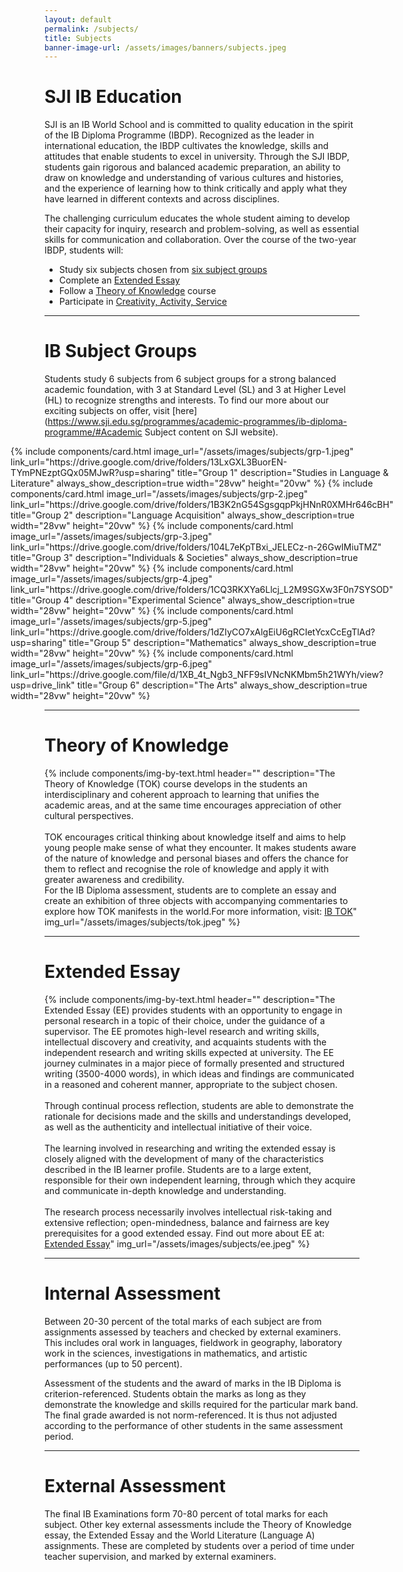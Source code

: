 ```yaml
---
layout: default
permalink: /subjects/
title: Subjects
banner-image-url: /assets/images/banners/subjects.jpeg
---
```


<style>
    .flex-container {
        display: flex;
        gap: 1vw;
        margin: auto;
        flex-wrap: wrap;
        justify-content: center;
    }
</style>

# SJI IB Education

SJI is an IB World School and is committed to quality education in the spirit of the IB Diploma Programme (IBDP). Recognized as the leader in international education, the IBDP cultivates the knowledge, skills and attitudes that enable students to excel in university. Through the SJI IBDP, students gain rigorous and balanced academic preparation, an ability to draw on knowledge and understanding of various cultures and histories, and the experience of learning how to think critically and apply what they have learned in different contexts and across disciplines.

The challenging curriculum educates the whole student aiming to develop their capacity for inquiry, research and problem-solving, as well as essential skills for communication and collaboration. Over the course of the two-year IBDP, students will:
- Study six subjects chosen from [six subject groups](https://www.sji.edu.sg/programmes/academic-programmes/ib-diploma-programme/#6subjectgroups)
- Complete an [Extended Essay](https://www.sji.edu.sg/programmes/academic-programmes/ib-diploma-programme/#EE)
- Follow a [Theory of Knowledge](https://www.sji.edu.sg/programmes/academic-programmes/ib-diploma-programme/#EE) course
- Participate in [Creativity, Activity, Service](https://www.sji.edu.sg/programmes/academic-programmes/ib-diploma-programme/#CAS)

---

# IB Subject Groups

Students study 6 subjects from 6 subject groups for a strong balanced academic foundation, with 3 at Standard Level (SL) and 3 at Higher Level (HL) to recognize strengths and interests. To find our more about our exciting subjects on offer, visit [here](https://www.sji.edu.sg/programmes/academic-programmes/ib-diploma-programme/#Academic Subject content on SJI website).

<div id="vision-mission-motto" class="flex-container">
  {% include components/card.html
    image_url="/assets/images/subjects/grp-1.jpeg"
    link_url="https://drive.google.com/drive/folders/13LxGXL3BuorEN-TYmPNEzptGQx05MJwR?usp=sharing"
    title="Group 1"
    description="Studies in Language & Literature"
    always_show_description=true
    width="28vw"
    height="20vw"
  %}
  {% include components/card.html
    image_url="/assets/images/subjects/grp-2.jpeg"
    link_url="https://drive.google.com/drive/folders/1B3K2nG54SgsgqpPkjHNnR0XMHr646cBH"
    title="Group 2"
    description="Language Acquisition"
    always_show_description=true
    width="28vw"
    height="20vw"
  %}
  {% include components/card.html
    image_url="/assets/images/subjects/grp-3.jpeg"
    link_url="https://drive.google.com/drive/folders/104L7eKpTBxi_JELECz-n-26GwIMiuTMZ"
    title="Group 3"
    description="Individuals & Societies"
    always_show_description=true
    width="28vw"
    height="20vw"
  %}
  {% include components/card.html
    image_url="/assets/images/subjects/grp-4.jpeg"
    link_url="https://drive.google.com/drive/folders/1CQ3RKXYa6Llcj_L2M9SGXw3F0n7SYSOD"
    title="Group 4"
    description="Experimental Science"
    always_show_description=true
    width="28vw"
    height="20vw"
  %}
  {% include components/card.html
    image_url="/assets/images/subjects/grp-5.jpeg"
    link_url="https://drive.google.com/drive/folders/1dZIyCO7xAlgEiU6gRCIetYcxCcEgTlAd?usp=sharing"
    title="Group 5"
    description="Mathematics"
    always_show_description=true
    width="28vw"
    height="20vw"
  %}
  {% include components/card.html
    image_url="/assets/images/subjects/grp-6.jpeg"
    link_url="https://drive.google.com/file/d/1XB_4t_Ngb3_NFF9sIVNcNKMbm5h21WYh/view?usp=drive_link"
    title="Group 6"
    description="The Arts"
    always_show_description=true
    width="28vw"
    height="20vw"
  %}
</div>

---

# Theory of Knowledge

{% include components/img-by-text.html
   header=""
   description="The Theory of Knowledge (TOK) course develops in the students an interdisciplinary and coherent approach to learning that unifies the academic areas, and at the same time encourages appreciation of other cultural perspectives.<br><br>TOK encourages critical thinking about knowledge itself and aims to help young people make sense of what they encounter. It makes students aware of the nature of knowledge and personal biases and offers the chance for them to reflect and recognise the role of knowledge and apply it with greater awareness and credibility.<br>For the IB Diploma assessment, students are to complete an essay and create an exhibition of three objects with accompanying commentaries to explore how TOK manifests in the world.For more information, visit: <a href='https://drive.google.com/file/d/1qK-1IEGRxo9WgkFtQSc8OR7NefLBjAIL/view?usp=drive_link'>IB TOK</a>"
   img_url="/assets/images/subjects/tok.jpeg"
%}

---

# Extended Essay

{% include components/img-by-text.html
   header=""
   description="The Extended Essay (EE) provides students with an opportunity to engage in personal research in a topic of their choice, under the guidance of a supervisor. The EE promotes high-level research and writing skills, intellectual discovery and creativity, and acquaints students with the independent research and writing skills expected at university. The EE journey culminates in a major piece of formally presented and structured writing (3500-4000 words), in which ideas and findings are communicated in a reasoned and coherent manner, appropriate to the subject chosen.<br><br> Through continual process reflection, students are able to demonstrate the rationale for decisions made and the skills and understandings developed, as well as the authenticity and intellectual initiative of their voice.<br><br> The learning involved in researching and writing the extended essay is closely aligned with the development of many of the characteristics described in the IB learner profile. Students are to a large extent, responsible for their own independent learning, through which they acquire and communicate in-depth knowledge and understanding.<br><br> The research process necessarily involves intellectual risk-taking and extensive reflection; open-mindedness, balance and fairness are key prerequisites for a good extended essay. Find out more about EE at: <a href='https://drive.google.com/file/d/180CW55KI1FYCXB5HjH1YHpFESTP4O0Uh/view?usp=drive_link'>Extended Essay</a>"
   img_url="/assets/images/subjects/ee.jpeg"
%}

---

# Internal Assessment

Between 20-30 percent of the total marks of each subject are from assignments assessed by teachers and checked by external examiners. This includes oral work in languages, fieldwork in geography, laboratory work in the sciences, investigations in mathematics, and artistic performances (up to 50 percent).

Assessment of the students and the award of marks in the IB Diploma is criterion-referenced. Students obtain the marks as long as they demonstrate the knowledge and skills required for the particular mark band. The final grade awarded is not norm-referenced. It is thus not adjusted according to the performance of other students in the same assessment period.

---

# External Assessment

The final IB Examinations form 70-80 percent of total marks for each subject. Other key external assessments include the Theory of Knowledge essay, the Extended Essay and the World Literature (Language A) assignments. These are completed by students over a period of time under teacher supervision, and marked by external examiners.